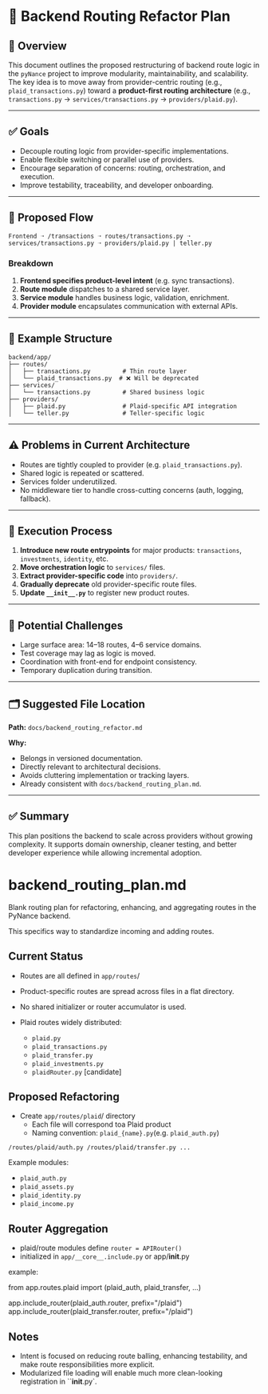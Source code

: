 # 🧭 Backend Routing Refactor Plan

## 📌 Overview

This document outlines the proposed restructuring of backend route logic in the `pyNance` project to improve modularity, maintainability, and scalability. The key idea is to move away from provider-centric routing (e.g., `plaid_transactions.py`) toward a **product-first routing architecture** (e.g., `transactions.py` → `services/transactions.py` → `providers/plaid.py`).

---

## ✅ Goals

- Decouple routing logic from provider-specific implementations.
- Enable flexible switching or parallel use of providers.
- Encourage separation of concerns: routing, orchestration, and execution.
- Improve testability, traceability, and developer onboarding.

---

## 🔁 Proposed Flow

```
Frontend ➝ /transactions ➝ routes/transactions.py ➝ services/transactions.py ➝ providers/plaid.py | teller.py
```

### Breakdown

1. **Frontend specifies product-level intent** (e.g. sync transactions).
2. **Route module** dispatches to a shared service layer.
3. **Service module** handles business logic, validation, enrichment.
4. **Provider module** encapsulates communication with external APIs.

---

## 🧱 Example Structure

```
backend/app/
├── routes/
│   ├── transactions.py         # Thin route layer
│   └── plaid_transactions.py  # ❌ Will be deprecated
├── services/
│   └── transactions.py         # Shared business logic
├── providers/
│   ├── plaid.py                # Plaid-specific API integration
│   └── teller.py               # Teller-specific logic
```

---

## ⚠️ Problems in Current Architecture

- Routes are tightly coupled to provider (e.g. `plaid_transactions.py`).
- Shared logic is repeated or scattered.
- Services folder underutilized.
- No middleware tier to handle cross-cutting concerns (auth, logging, fallback).

---

## 🚧 Execution Process

1. **Introduce new route entrypoints** for major products: `transactions`, `investments`, `identity`, etc.
2. **Move orchestration logic** to `services/` files.
3. **Extract provider-specific code** into `providers/`.
4. **Gradually deprecate** old provider-specific route files.
5. **Update `__init__.py`** to register new product routes.

---

## 🧩 Potential Challenges

- Large surface area: 14–18 routes, 4–6 service domains.
- Test coverage may lag as logic is moved.
- Coordination with front-end for endpoint consistency.
- Temporary duplication during transition.

---

## 🗂 Suggested File Location

**Path:** `docs/backend_routing_refactor.md`

**Why:**

- Belongs in versioned documentation.
- Directly relevant to architectural decisions.
- Avoids cluttering implementation or tracking layers.
- Already consistent with `docs/backend_routing_plan.md`.

---

## ✅ Summary

This plan positions the backend to scale across providers without growing complexity. It supports domain ownership, cleaner testing, and better developer experience while allowing incremental adoption.

# backend_routing_plan.md

Blank routing plan for refactoring, enhancing, and aggregating routes in the PyNance backend.

This specifics way to standardize incoming and adding routes.

## Current Status

- Routes are all defined in `app/routes`/
- Product-specific routes are spread across files in a flat directory.
- No shared initializer or router accumulator is used.

- Plaid routes widely distributed:
  - `plaid.py`
  - `plaid_transactions.py`
  - `plaid_transfer.py`
  - `plaid_investments.py`
  - `plaidRouter.py` [candidate]

## Proposed Refactoring

- Create `app/routes/plaid`/ directory
  - Each file will correspond toa Plaid product
  - Naming convention: `plaid_{name}.py`(e.g. `plaid_auth.py`)

`/routes/plaid/auth.py
  /routes/plaid/transfer.py
  ...`

Example modules:

- `plaid_auth.py`
- `plaid_assets.py`
- `plaid_identity.py`
- `plaid_income.py`

## Router Aggregation

- plaid/route modules define `router = APIRouter()`
- initialized in `app/__core__.include.py` or app/**init**.py

example:

from app.routes.plaid import (plaid_auth, plaid_transfer, ...)

app.include_router(plaid_auth.router, prefix="/plaid")
app.include_router(plaid_transfer.router, prefix="/plaid")

## Notes

- Intent is focused on reducing route balling, enhancing testability, and make route responsibilities more explicit.
- Modularized file loading will enable much more clean-looking registration in ``**init**.py`.
